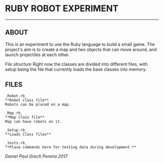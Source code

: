 # RUBY ROBOT EXPERIMENT
---

## ABOUT
This is an experiment to use the Ruby language to build a small game.  The project's aim is to create a map and two objects that can move around, and launch projectiles at each other.

_File structure_
Right now the classes are divided into different files, with setup being the file that currently loads the base classes into memory.


## FILES

```
_Robot.rb_
**Robot class file**
Robots can be placed on a map.

_Map.rb_
**Map class file**
Map can have robots on it.

_Setup.rb_
**Loads Class files**

_tests.rb_
**Place commands here for testing data during development.**
```

_*Daniel Paul Grech Pereira 2017*_
